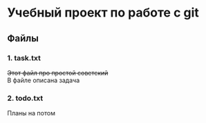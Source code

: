 # Учебный проект по работе с git

## Файлы

### 1. **task.txt** 
~~Этот файл про простой советский~~<br>
В файле описана задача

### 2. **todo.txt**
Планы на потом
